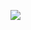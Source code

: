 [![](https://github.com/fmi-basel/faim-ij2-ij/actions/workflows/build-main.yml/badge.svg)](https://github.com/fmi-basel/faim-ij2-ij/actions/workflows/build-main.yml)
